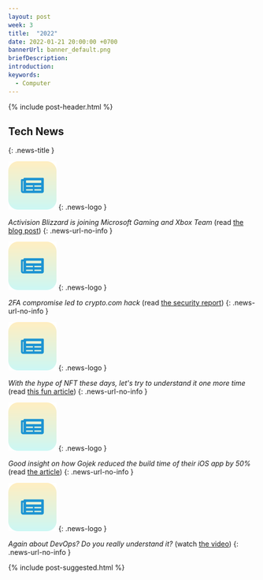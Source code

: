 ```yaml
---
layout: post
week: 3
title:  "2022"
date: 2022-01-21 20:00:00 +0700
bannerUrl: banner_default.png
briefDescription: 
introduction:
keywords:
  - Computer
---
```


{% include post-header.html %}

## Tech News
{: .news-title }

![memo](/assets/images/tech-news.svg)
{: .news-logo }

*Activision Blizzard is joining Microsoft Gaming and Xbox Team* (read [the blog post](https://news.xbox.com/en-us/2022/01/18/welcoming-activision-blizzard-to-microsoft-gaming/))
{: .news-url-no-info }

![memo](/assets/images/tech-news.svg)
{: .news-logo }

*2FA compromise led to crypto.com hack* (read [the security report](https://crypto.com/product-news/crypto-com-security-report-next-steps))
{: .news-url-no-info }

![memo](/assets/images/tech-news.svg)
{: .news-logo }

*With the hype of NFT these days, let's try to understand it one more time* (read [this fun article](https://www.theverge.com/22310188/nft-explainer-what-is-blockchain-crypto-art-faq))
{: .news-url-no-info }

![memo](/assets/images/tech-news.svg)
{: .news-logo }

*Good insight on how Gojek reduced the build time of their iOS app by 50%* (read [the article](https://www.gojek.io/blog/reducing-our-build-time-by-50))
{: .news-url-no-info }

![memo](/assets/images/tech-news.svg)
{: .news-logo }

*Again about DevOps? Do you really understand it?* (watch [the video](https://youtu.be/0yWAtQ6wYNM))
{: .news-url-no-info }

{% include post-suggested.html %}